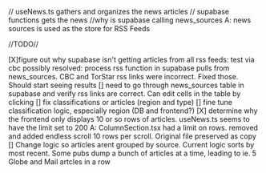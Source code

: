 // useNews.ts gathers and organizes the news articles
// supabase functions gets the news
    //why is supabase calling news_sources 
        A: news sources is used as the store for RSS Feeds

//TODO//

[X]figure out why supabase isn't getting articles from all rss feeds: test via cbc 
    possibly resolved: process rss function in supabase pulls from news_sources. CBC and TorStar rss links were incorrect. Fixed those. Should start seeing results
[] need to go through news_sources table in supabase and verify rss links are correct. Can edit cells in the table by clicking
[] fix classifications or articles (region and type)
[] fine tune classification logic, especially region (DB and frontend?)
[X] determine why the frontend only displays 10 or so rows of articles. useNews.ts seems to have the limit set to 200
    A: ColumnSection.tsx had a limit on rows. removed and added endless scroll 10 rows per scroll. Original file preserved as copy
[] Change logic so articles arent grouped by source. Current logic sorts by most recent. Some pubs dump a bunch of articles at a time, leading to ie. 5 Globe and Mail artcles in a row